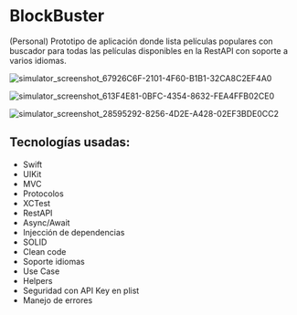 # BlockBuster
(Personal) Prototipo de aplicación donde lista películas populares con buscador para todas las películas disponibles en la RestAPI con soporte a varios idiomas.

![simulator_screenshot_67926C6F-2101-4F60-B1B1-32CA8C2EF4A0](https://github.com/user-attachments/assets/bff3c25e-70a4-4bb9-94b5-96f62004953a)


![simulator_screenshot_613F4E81-0BFC-4354-8632-FEA4FFB02CE0](https://github.com/user-attachments/assets/b6632b62-3d17-4aa6-a425-be36544548ba)


![simulator_screenshot_28595292-8256-4D2E-A428-02EF3BDE0CC2](https://github.com/user-attachments/assets/d122e70b-d7b4-43a1-9e56-afdb24671f97)

## Tecnologías usadas:
* Swift
* UIKit
* MVC
* Protocolos
* XCTest
* RestAPI
* Async/Await
* Injección de dependencias
* SOLID
* Clean code
* Soporte idiomas
* Use Case
* Helpers
* Seguridad con API Key en plist
* Manejo de errores
